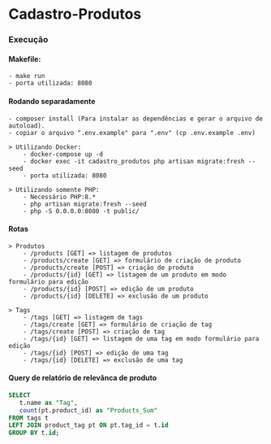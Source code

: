 # Cadastro-Produtos
### Execução
####  Makefile:
    - make run
    - porta utilizada: 8080
#### Rodando separadamente
    - composer install (Para instalar as dependências e gerar o arquivo de autoload).
    - copiar o arquivo ".env.example" para ".env" (cp .env.example .env)
    
    > Utilizando Docker:
        - docker-compose up -d
        - docker exec -it cadastro_produtos php artisan migrate:fresh --seed
        - porta utilizada: 8080
          
    > Utilizando somente PHP:
        - Necessário PHP:8.*
        - php artisan migrate:fresh --seed
        - php -S 0.0.0.0:8080 -t public/

#### Rotas
    > Produtos
        - /products [GET] => listagem de produtos
        - /products/create [GET] => formulário de criação de produto
        - /products/create [POST] => criação de produto
        - /products/{id} [GET] => listagem de um produto em modo formulário para edição
        - /products/{id} [POST] => edição de um produto
        - /products/{id} [DELETE] => exclusão de um produto
        
    > Tags
        - /tags [GET] => listagem de tags
        - /tags/create [GET] => formulário de criação de tag
        - /tags/create [POST] => criação de tag
        - /tags/{id} [GET] => listagem de uma tag em modo formulário para edição
        - /tags/{id} [POST] => edição de uma tag
        - /tags/{id} [DELETE] => exclusão de uma tag

#### Query de relatório de relevânca de produto
```sql
SELECT
   t.name as "Tag",
   count(pt.product_id) as "Products_Sum"
FROM tags t
LEFT JOIN product_tag pt ON pt.tag_id = t.id
GROUP BY t.id;
```
